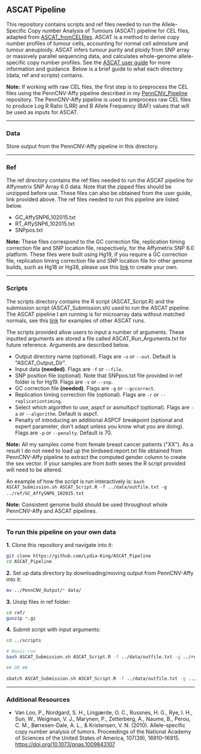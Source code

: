 ## ASCAT Pipeline

This repository contains scripts and ref files needed to run the Allele-Specific Copy number Analysis of Tumours (ASCAT) pipeline for CEL files, adapted from [ASCAT_fromCELfiles](https://github.com/VanLoo-lab/ascat/blob/master/ExampleData/ASCAT_fromCELfiles.R). ASCAT is a method to derive copy number profiles of tumour cells, accounting for normal cell admixture and tumour aneuploidy. ASCAT infers tumour purity and ploidy from SNP array or massively parallel sequencing data, and calculates whole-genome allele-specific copy number profiles. See the [ASCAT user guide](https://www.crick.ac.uk/research/labs/peter-van-loo/software) for more information and guidance. Below is a brief guide to what each directory (data, ref and scripts) contains. 

**Note:** If working with raw CEL files, the first step is to preprocess the CEL files using the PennCNV-Affy pipeline described in my [PennCNV_Pipeline](https://github.com/Lydia-King/PennCNV_Pipeline) repository. The PennCNV-Affy pipeline is used to preprocess raw CEL files to produce Log R Ratio (LRR) and B Allele Frequency (BAF) values that will be used as inputs for ASCAT.

-----

### **Data**
Store output from the PennCNV-Affy pipeline in this directory. 

-----

### **Ref**
The ref directory contains the ref files needed to run the ASCAT pipeline for Affymetrix SNP Array 6.0 data. Note that the zipped files should be unzipped before use. These files can also be obtained from the user guide, link provided above. The ref files needed to run this pipeline are listed below. 

- GC_AffySNP6_102015.txt
- RT_AffySNP6_102015.txt
- SNPpos.txt

**Note:** These files correspond to the GC correction file, replication timing correction file and SNP location file, respectively, for the Affymetrix SNP 6.0 platform. These files were built using Hg19, if you require a GC correction file, replication timing correction file and SNP location file for other genome builds, such as Hg18 or Hg38, please use this [link](https://github.com/VanLoo-lab/ascat/tree/master/LogRcorrection) to create your own. 

-----

### **Scripts**
The scripts directory contains the R script (ASCAT_Script.R) and the submission script (ASCAT_Submission.sh) used to run the ASCAT pipeline. The ASCAT pipeline I am running is for microarray data without matched normals, see this [link](https://github.com/VanLoo-lab/ascat/tree/master/ExampleData) for examples of other ASCAT runs.  

The scripts provided allow users to input a number of arguments. These inputted arguments are stored a file called ASCAT_Run_Arguments.txt for future reference. Arguments are described below.

- Output directory name (optional). Flags are `-o` or `--out`. Default is "ASCAT_Output_Dir".
- Input data **(needed)**. Flags are `-f` or `--file`.
- SNP position file (optional). Note that SNPpos.txt file provided in ref folder is for Hg19. Flags are `-s` or `--snp`.
- GC correction file **(needed)**. Flags are `-g` or `--gccorrect`.
- Replication timing correction file (optional). Flags are `-r` or `--replicationtiming`.
- Select which algorithm to use, aspcf or asmultipcf (optional). Flags are `-a` or `--algorithm`. Default is aspcf.
- Penalty of introducing an additional ASPCF breakpoint (optional and expert parameter, don't adapt unless you know what you are doing). Flags are `-p` or `--penalty`. Default is 70.

**Note:** All my samples come from female breast cancer patients ("XX"). As a result I do not need to load up the birdseed.report.txt file obtained from PennCNV-Affy pipeline to extract the computed gender column to create the sex vector. If your samples are from both sexes the R script provided will need to be altered. 

An example of how the script is run interactively is: `bash ASCAT_Submission.sh ASCAT_Script.R -f ../data/outfile.txt -g ../ref/GC_AffySNP6_102015.txt`  

**Note:** Consistent genome build should be used throughout whole PennCNV-Affy and ASCAT pipelines. 

-----

### **To run this pipeline on your own data**

**1.** Clone this repository and navigate into it:

```bash
git clone https://github.com/Lydia-King/ASCAT_Pipeline
cd ASCAT_Pipeline
```

**2.** Set up data directory by downloading/moving output from PennCNV-Affy into it:

```bash
mv ../PennCNV_Output/* data/ 
```

**3.** Unzip files in ref folder:

```bash
cd ref/
gunzip *.gz
```

**4.** Submit script with input arguments:

```bash
cd ../scripts

# Basic run
bash ASCAT_Submission.sh ASCAT_Script.R -f ../data/outfile.txt -g ../ref/GC_AffySNP6_102015.txt

## OR ##

sbatch ASCAT_Submission.sh ASCAT_Script.R -f ../data/outfile.txt -g ../ref/GC_AffySNP6_102015.txt
```

-----

### **Additional Resources**

 - Van Loo, P., Nordgard, S. H., Lingjærde, O. C., Russnes, H. G., Rye, I. H., Sun, W., Weigman, V. J., Marynen, P., Zetterberg, A., Naume, B., Perou, C. M., Børresen-Dale, A. L., & Kristensen, V. N. (2010). Allele-specific copy number analysis of tumors. Proceedings of the National Academy of Sciences of the United States of America, 107(39), 16910–16915. https://doi.org/10.1073/pnas.1009843107
